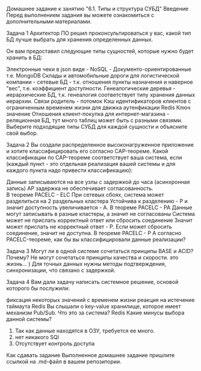 Домашнее задание к занятию "6.1. Типы и структура СУБД"
Введение
Перед выполнением задания вы можете ознакомиться с дополнительными материалами.

Задача 1
Архитектор ПО решил проконсультироваться у вас, какой тип БД лучше выбрать для хранения определенных данных.

Он вам предоставил следующие типы сущностей, которые нужно будет хранить в БД:

Электронные чеки в json виде  - NoSQL - Документо-ориентированные т.е. MongoDB
Склады и автомобильные дороги для логистической компании  - сетевые БД - т.к. отношения пункты назначения и наверное "вес", т.е. коэффициент доступности.
Генеалогические деревья - иерархические БД, т.к. генеалогия соответствует типу хранения данных иерархии. Связи родитель - потомок
Кэш идентификаторов клиентов с ограниченным временем жизни для движка аутенфикации  Redis Ключ значение
Отношения клиент-покупка для интернет-магазина - реляционная БД, тут много таблиц может быть с разными связями.
Выберите подходящие типы СУБД для каждой сущности и объясните свой выбор.

Задача 2
Вы создали распределенное высоконагруженное приложение и хотите классифицировать его согласно CAP-теореме. Какой классификации по CAP-теореме соответствует ваша система, если (каждый пункт - это отдельная реализация вашей системы и для каждого пункта надо привести классификацию):

Данные записываются на все узлы с задержкой до часа (асинхронная запись) AP задержка не обеспечивает согласованность.  
В теореме PACELC   -  ELC
При сетевых сбоях, система может разделиться на 2 раздельных кластера  Устойчива к разделению - P и значит доступность увеличивается  - А.
В теореме PACELC   - PA Данные могут записывать в разные кластеры, а значит не согласованы
Система может не прислать корректный ответ или сбросить соединение  Значит может прислать не корректный ответ - P. Если может сбросить соединение, значит не доступна.
В теореме PACELC   -  P
А согласно PACELC-теореме, как бы вы классифицировали данные реализации?

Задача 3
Могут ли в одной системе сочетаться принципы BASE и ACID? Почему?
Не могут сочетаться принципы качества и скорости. это жизнь... ) Для точных данных нужны методы подтверждения, синхронизации, что связано с задержкой.

Задача 4
Вам дали задачу написать системное решение, основой которого бы послужили:

фиксация некоторых значений с временем жизни
реакция на истечение таймаута
Redis 
Вы слышали о key-value хранилище, которое имеет механизм Pub/Sub. Что это за система?  Redis  Какие минусы выбора данной системы?
1. Так как данные находятся в ОЗУ, требуется ее много.
2. нет никакого SQl 
3. Отсутствует контроль доступа

Как cдавать задание
Выполненное домашнее задание пришлите ссылкой на .md-файл в вашем репозитории.
